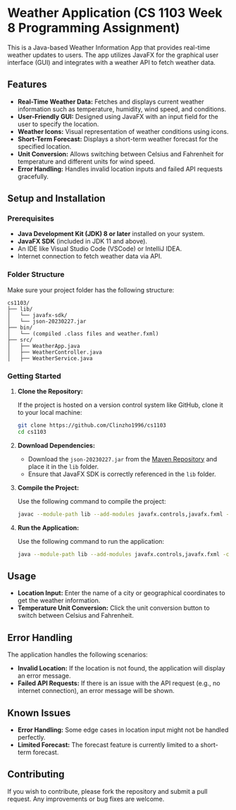 # Weather Application (CS 1103 Week 8 Programming Assignment)

This is a Java-based Weather Information App that provides real-time weather updates to users. The app utilizes JavaFX for the graphical user interface (GUI) and integrates with a weather API to fetch weather data.

## Features

- **Real-Time Weather Data:** Fetches and displays current weather information such as temperature, humidity, wind speed, and conditions.
- **User-Friendly GUI:** Designed using JavaFX with an input field for the user to specify the location.
- **Weather Icons:** Visual representation of weather conditions using icons.
- **Short-Term Forecast:** Displays a short-term weather forecast for the specified location.
- **Unit Conversion:** Allows switching between Celsius and Fahrenheit for temperature and different units for wind speed.
- **Error Handling:** Handles invalid location inputs and failed API requests gracefully.

## Setup and Installation

### Prerequisites

- **Java Development Kit (JDK) 8 or later** installed on your system.
- **JavaFX SDK** (included in JDK 11 and above).
- An IDE like Visual Studio Code (VSCode) or IntelliJ IDEA.
- Internet connection to fetch weather data via API.

### Folder Structure

Make sure your project folder has the following structure:

```
cs1103/
├── lib/
│   └── javafx-sdk/
│   └── json-20230227.jar
├── bin/
│   └── (compiled .class files and weather.fxml)
├── src/
│   ├── WeatherApp.java
│   ├── WeatherController.java
│   ├── WeatherService.java
```

### Getting Started

1. **Clone the Repository:**

   If the project is hosted on a version control system like GitHub, clone it to your local machine:

   ```bash
   git clone https://github.com/Clinzho1996/cs1103
   cd cs1103
   ```

2. **Download Dependencies:**

   - Download the `json-20230227.jar` from the [Maven Repository](https://mvnrepository.com/artifact/org.json/json) and place it in the `lib` folder.
   - Ensure that JavaFX SDK is correctly referenced in the `lib` folder.

3. **Compile the Project:**

   Use the following command to compile the project:

   ```bash
   javac --module-path lib --add-modules javafx.controls,javafx.fxml -cp lib/json-20230227.jar -d bin src/*.java
   ```

4. **Run the Application:**

   Use the following command to run the application:

   ```bash
   java --module-path lib --add-modules javafx.controls,javafx.fxml -cp lib/json-20230227.jar:bin WeatherApp
   ```

## Usage

- **Location Input:** Enter the name of a city or geographical coordinates to get the weather information.
- **Temperature Unit Conversion:** Click the unit conversion button to switch between Celsius and Fahrenheit.

## Error Handling

The application handles the following scenarios:

- **Invalid Location:** If the location is not found, the application will display an error message.
- **Failed API Requests:** If there is an issue with the API request (e.g., no internet connection), an error message will be shown.

## Known Issues

- **Error Handling:** Some edge cases in location input might not be handled perfectly.
- **Limited Forecast:** The forecast feature is currently limited to a short-term forecast.

## Contributing

If you wish to contribute, please fork the repository and submit a pull request. Any improvements or bug fixes are welcome.
